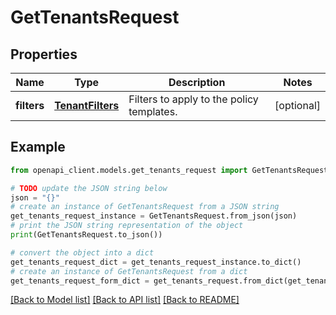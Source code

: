 # GetTenantsRequest


## Properties

Name | Type | Description | Notes
------------ | ------------- | ------------- | -------------
**filters** | [**TenantFilters**](TenantFilters.md) | Filters to apply to the policy templates. | [optional] 

## Example

```python
from openapi_client.models.get_tenants_request import GetTenantsRequest

# TODO update the JSON string below
json = "{}"
# create an instance of GetTenantsRequest from a JSON string
get_tenants_request_instance = GetTenantsRequest.from_json(json)
# print the JSON string representation of the object
print(GetTenantsRequest.to_json())

# convert the object into a dict
get_tenants_request_dict = get_tenants_request_instance.to_dict()
# create an instance of GetTenantsRequest from a dict
get_tenants_request_form_dict = get_tenants_request.from_dict(get_tenants_request_dict)
```
[[Back to Model list]](../README.md#documentation-for-models) [[Back to API list]](../README.md#documentation-for-api-endpoints) [[Back to README]](../README.md)


